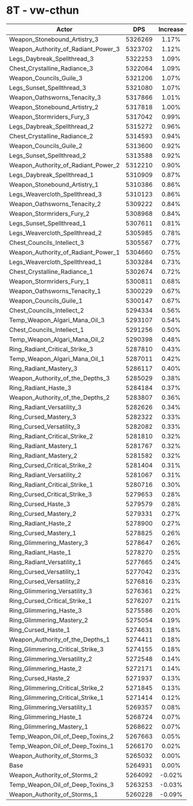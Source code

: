 # 8T - vw-cthun
| Actor | DPS | Increase |
|---|:---:|:---:|
|Weapon_Stonebound_Artistry_3|5326269|1.17%|
|Weapon_Authority_of_Radiant_Power_3|5323702|1.12%|
|Legs_Daybreak_Spellthread_3|5322253|1.09%|
|Chest_Crystalline_Radiance_3|5322064|1.09%|
|Weapon_Councils_Guile_3|5321206|1.07%|
|Legs_Sunset_Spellthread_3|5321080|1.07%|
|Weapon_Oathsworns_Tenacity_3|5317866|1.01%|
|Weapon_Stonebound_Artistry_2|5317818|1.00%|
|Weapon_Stormriders_Fury_3|5317042|0.99%|
|Legs_Daybreak_Spellthread_2|5315272|0.96%|
|Chest_Crystalline_Radiance_2|5314593|0.94%|
|Weapon_Councils_Guile_2|5313600|0.92%|
|Legs_Sunset_Spellthread_2|5313588|0.92%|
|Weapon_Authority_of_Radiant_Power_2|5312210|0.90%|
|Legs_Daybreak_Spellthread_1|5310909|0.87%|
|Weapon_Stonebound_Artistry_1|5310386|0.86%|
|Legs_Weavercloth_Spellthread_3|5310123|0.86%|
|Weapon_Oathsworns_Tenacity_2|5309222|0.84%|
|Weapon_Stormriders_Fury_2|5308968|0.84%|
|Legs_Sunset_Spellthread_1|5307611|0.81%|
|Legs_Weavercloth_Spellthread_2|5305985|0.78%|
|Chest_Councils_Intellect_3|5305567|0.77%|
|Weapon_Authority_of_Radiant_Power_1|5304660|0.75%|
|Legs_Weavercloth_Spellthread_1|5303284|0.73%|
|Chest_Crystalline_Radiance_1|5302674|0.72%|
|Weapon_Stormriders_Fury_1|5300811|0.68%|
|Weapon_Oathsworns_Tenacity_1|5300229|0.67%|
|Weapon_Councils_Guile_1|5300147|0.67%|
|Chest_Councils_Intellect_2|5294334|0.56%|
|Temp_Weapon_Algari_Mana_Oil_3|5293107|0.54%|
|Chest_Councils_Intellect_1|5291256|0.50%|
|Temp_Weapon_Algari_Mana_Oil_2|5290398|0.48%|
|Ring_Radiant_Critical_Strike_3|5287810|0.43%|
|Temp_Weapon_Algari_Mana_Oil_1|5287011|0.42%|
|Ring_Radiant_Mastery_3|5286117|0.40%|
|Weapon_Authority_of_the_Depths_3|5285029|0.38%|
|Ring_Radiant_Haste_3|5284184|0.37%|
|Weapon_Authority_of_the_Depths_2|5283807|0.36%|
|Ring_Radiant_Versatility_3|5282626|0.34%|
|Ring_Cursed_Mastery_3|5282322|0.33%|
|Ring_Cursed_Versatility_3|5282082|0.33%|
|Ring_Radiant_Critical_Strike_2|5281810|0.32%|
|Ring_Radiant_Mastery_1|5281767|0.32%|
|Ring_Radiant_Mastery_2|5281582|0.32%|
|Ring_Cursed_Critical_Strike_2|5281404|0.31%|
|Ring_Radiant_Versatility_2|5281067|0.31%|
|Ring_Radiant_Critical_Strike_1|5280716|0.30%|
|Ring_Cursed_Critical_Strike_3|5279653|0.28%|
|Ring_Cursed_Haste_3|5279579|0.28%|
|Ring_Cursed_Mastery_2|5279331|0.27%|
|Ring_Radiant_Haste_2|5278900|0.27%|
|Ring_Cursed_Mastery_1|5278825|0.26%|
|Ring_Glimmering_Mastery_3|5278647|0.26%|
|Ring_Radiant_Haste_1|5278270|0.25%|
|Ring_Radiant_Versatility_1|5277665|0.24%|
|Ring_Cursed_Versatility_1|5277042|0.23%|
|Ring_Cursed_Versatility_2|5276816|0.23%|
|Ring_Glimmering_Versatility_3|5276361|0.22%|
|Ring_Cursed_Critical_Strike_1|5276207|0.21%|
|Ring_Glimmering_Haste_3|5275586|0.20%|
|Ring_Glimmering_Mastery_2|5275054|0.19%|
|Ring_Cursed_Haste_1|5274631|0.18%|
|Weapon_Authority_of_the_Depths_1|5274411|0.18%|
|Ring_Glimmering_Critical_Strike_3|5274155|0.18%|
|Ring_Glimmering_Versatility_2|5272548|0.14%|
|Ring_Glimmering_Haste_2|5272171|0.14%|
|Ring_Cursed_Haste_2|5271937|0.13%|
|Ring_Glimmering_Critical_Strike_2|5271845|0.13%|
|Ring_Glimmering_Critical_Strike_1|5271414|0.12%|
|Ring_Glimmering_Versatility_1|5269357|0.08%|
|Ring_Glimmering_Haste_1|5268724|0.07%|
|Ring_Glimmering_Mastery_1|5268622|0.07%|
|Temp_Weapon_Oil_of_Deep_Toxins_2|5267663|0.05%|
|Temp_Weapon_Oil_of_Deep_Toxins_1|5266170|0.02%|
|Weapon_Authority_of_Storms_3|5265032|0.00%|
|Base|5264931|0.00%|
|Weapon_Authority_of_Storms_2|5264092|-0.02%|
|Temp_Weapon_Oil_of_Deep_Toxins_3|5263253|-0.03%|
|Weapon_Authority_of_Storms_1|5260228|-0.09%|
